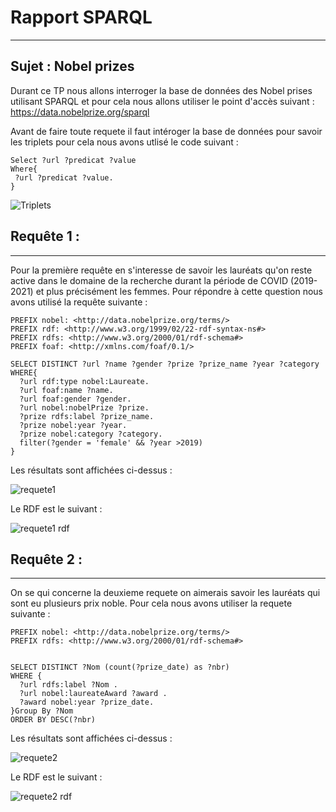 # Rapport SPARQL 
--------------------

Sujet : Nobel prizes
-----------

Durant ce TP nous allons interroger la base de données des Nobel prises utilisant SPARQL et pour cela nous allons utiliser le point d'accès suivant : 
https://data.nobelprize.org/sparql

Avant de faire toute requete il faut intéroger la base de données pour savoir les triplets pour cela nous avons utlisé le code suivant : 

```SPARQL
Select ?url ?predicat ?value
Where{
 ?url ?predicat ?value. 
}
```

![Triplets](https://user-images.githubusercontent.com/52492864/145552801-2da996e7-b934-4db3-910b-bb7c0971e253.PNG)


## Requête 1 :
------------------
Pour la première requête en s'interesse de savoir les lauréats qu'on reste active dans le domaine de la recherche durant la période de COVID (2019-2021) et plus précisément les femmes.
Pour répondre à cette question nous avons utilisé la requête suivante :

```SPARQL
PREFIX nobel: <http://data.nobelprize.org/terms/>
PREFIX rdf: <http://www.w3.org/1999/02/22-rdf-syntax-ns#>
PREFIX rdfs: <http://www.w3.org/2000/01/rdf-schema#>
PREFIX foaf: <http://xmlns.com/foaf/0.1/>

SELECT DISTINCT ?url ?name ?gender ?prize ?prize_name ?year ?category
WHERE{
  ?url rdf:type nobel:Laureate.
  ?url foaf:name ?name.
  ?url foaf:gender ?gender.
  ?url nobel:nobelPrize ?prize.
  ?prize rdfs:label ?prize_name.
  ?prize nobel:year ?year.
  ?prize nobel:category ?category.
  filter(?gender = 'female' && ?year >2019)
}
```

Les résultats sont affichées ci-dessus : 

![requete1](https://user-images.githubusercontent.com/52492864/145575887-9d9ec916-ee3d-4091-8faf-1a9f17d71bb7.PNG)

Le RDF est le suivant : 

![requete1 rdf](https://user-images.githubusercontent.com/52492864/145578081-524d0f2c-ab53-40cf-9a10-ed406261a37e.PNG)

## Requête 2 :
------------------
On se qui concerne la deuxieme requete on aimerais savoir les lauréats qui sont eu plusieurs prix noble.
Pour cela nous avons utiliser la requete suivante :

```SPARQL
PREFIX nobel: <http://data.nobelprize.org/terms/>
PREFIX rdfs: <http://www.w3.org/2000/01/rdf-schema#>


SELECT DISTINCT ?Nom (count(?prize_date) as ?nbr)
WHERE { 
  ?url rdfs:label ?Nom . 
  ?url nobel:laureateAward ?award . 
  ?award nobel:year ?prize_date.
}Group By ?Nom 
ORDER BY DESC(?nbr)
```
Les résultats sont affichées ci-dessus :

![requete2](https://user-images.githubusercontent.com/52492864/145584111-9e7ba51a-ad38-4cea-b515-3fd1b6f82944.PNG)

Le RDF est le suivant : 

![requete2 rdf](https://user-images.githubusercontent.com/52492864/145584574-6c02b0bb-3fe1-4c74-b9dc-99265c4faefb.PNG)
